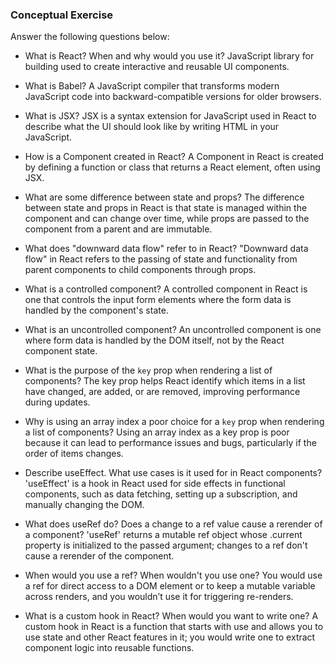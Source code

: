 ### Conceptual Exercise

Answer the following questions below:

- What is React? When and why would you use it?
  JavaScript library for building used to create interactive and reusable UI components.

- What is Babel?
  A JavaScript compiler that transforms modern JavaScript code into backward-compatible versions for older browsers.

- What is JSX?
  JSX is a syntax extension for JavaScript used in React to describe what the UI should look like by writing HTML in your JavaScript.

- How is a Component created in React?
  A Component in React is created by defining a function or class that returns a React element, often using JSX.

- What are some difference between state and props?
  The difference between state and props in React is that state is managed within the component and can change over time, while props are passed to the component from a parent and are immutable.

- What does "downward data flow" refer to in React?
  "Downward data flow" in React refers to the passing of state and functionality from parent components to child components through props.

- What is a controlled component?
  A controlled component in React is one that controls the input form elements where the form data is handled by the component's state.

- What is an uncontrolled component?
  An uncontrolled component is one where form data is handled by the DOM itself, not by the React component state.

- What is the purpose of the `key` prop when rendering a list of components?
  The key prop helps React identify which items in a list have changed, are added, or are removed, improving performance during updates.

- Why is using an array index a poor choice for a `key` prop when rendering a list of components?
  Using an array index as a key prop is poor because it can lead to performance issues and bugs, particularly if the order of items changes.

- Describe useEffect.  What use cases is it used for in React components?
  'useEffect' is a hook in React used for side effects in functional components, such as data fetching, setting up a subscription, and manually changing the DOM.

- What does useRef do?  Does a change to a ref value cause a rerender of a component?
  'useRef' returns a mutable ref object whose .current property is initialized to the passed argument; changes to a ref don't cause a rerender of the component.

- When would you use a ref? When wouldn't you use one?
  You would use a ref for direct access to a DOM element or to keep a mutable variable across renders, and you wouldn’t use it for triggering re-renders.

- What is a custom hook in React? When would you want to write one?
  A custom hook in React is a function that starts with use and allows you to use state and other React features in it; you would write one to extract component logic into reusable functions.
